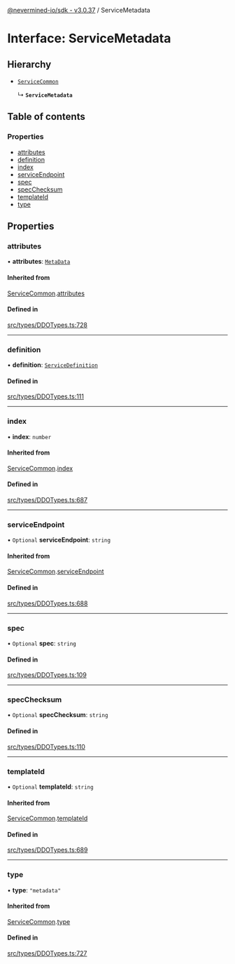 [@nevermined-io/sdk - v3.0.37](../code-reference.md) / ServiceMetadata

# Interface: ServiceMetadata

## Hierarchy

- [`ServiceCommon`](ServiceCommon.md)

  ↳ **`ServiceMetadata`**

## Table of contents

### Properties

- [attributes](ServiceMetadata.md#attributes)
- [definition](ServiceMetadata.md#definition)
- [index](ServiceMetadata.md#index)
- [serviceEndpoint](ServiceMetadata.md#serviceendpoint)
- [spec](ServiceMetadata.md#spec)
- [specChecksum](ServiceMetadata.md#specchecksum)
- [templateId](ServiceMetadata.md#templateid)
- [type](ServiceMetadata.md#type)

## Properties

### attributes

• **attributes**: [`MetaData`](MetaData.md)

#### Inherited from

[ServiceCommon](ServiceCommon.md).[attributes](ServiceCommon.md#attributes)

#### Defined in

[src/types/DDOTypes.ts:728](https://github.com/nevermined-io/sdk-js/blob/414db5fba135665acbeecfc29b3292c8e9044af7/src/types/DDOTypes.ts#L728)

---

### definition

• **definition**: [`ServiceDefinition`](ServiceDefinition.md)

#### Defined in

[src/types/DDOTypes.ts:111](https://github.com/nevermined-io/sdk-js/blob/414db5fba135665acbeecfc29b3292c8e9044af7/src/types/DDOTypes.ts#L111)

---

### index

• **index**: `number`

#### Inherited from

[ServiceCommon](ServiceCommon.md).[index](ServiceCommon.md#index)

#### Defined in

[src/types/DDOTypes.ts:687](https://github.com/nevermined-io/sdk-js/blob/414db5fba135665acbeecfc29b3292c8e9044af7/src/types/DDOTypes.ts#L687)

---

### serviceEndpoint

• `Optional` **serviceEndpoint**: `string`

#### Inherited from

[ServiceCommon](ServiceCommon.md).[serviceEndpoint](ServiceCommon.md#serviceendpoint)

#### Defined in

[src/types/DDOTypes.ts:688](https://github.com/nevermined-io/sdk-js/blob/414db5fba135665acbeecfc29b3292c8e9044af7/src/types/DDOTypes.ts#L688)

---

### spec

• `Optional` **spec**: `string`

#### Defined in

[src/types/DDOTypes.ts:109](https://github.com/nevermined-io/sdk-js/blob/414db5fba135665acbeecfc29b3292c8e9044af7/src/types/DDOTypes.ts#L109)

---

### specChecksum

• `Optional` **specChecksum**: `string`

#### Defined in

[src/types/DDOTypes.ts:110](https://github.com/nevermined-io/sdk-js/blob/414db5fba135665acbeecfc29b3292c8e9044af7/src/types/DDOTypes.ts#L110)

---

### templateId

• `Optional` **templateId**: `string`

#### Inherited from

[ServiceCommon](ServiceCommon.md).[templateId](ServiceCommon.md#templateid)

#### Defined in

[src/types/DDOTypes.ts:689](https://github.com/nevermined-io/sdk-js/blob/414db5fba135665acbeecfc29b3292c8e9044af7/src/types/DDOTypes.ts#L689)

---

### type

• **type**: `"metadata"`

#### Inherited from

[ServiceCommon](ServiceCommon.md).[type](ServiceCommon.md#type)

#### Defined in

[src/types/DDOTypes.ts:727](https://github.com/nevermined-io/sdk-js/blob/414db5fba135665acbeecfc29b3292c8e9044af7/src/types/DDOTypes.ts#L727)
